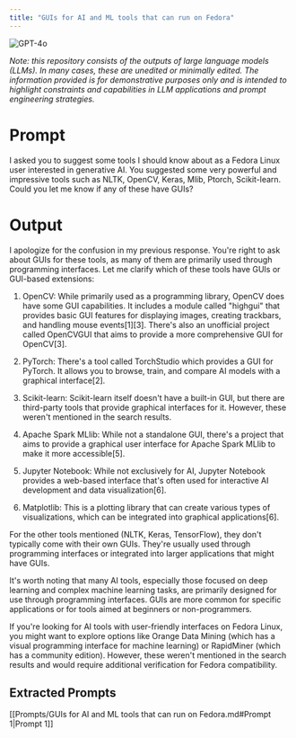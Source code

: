 ```yaml
---
title: "GUIs for AI and ML tools that can run on Fedora"
---
```

![GPT-4o](https://img.shields.io/badge/GPT--4o-3333FF?style=for-the-badge&logo=openai&logoColor=white)



*Note: this repository consists of the outputs of large language models (LLMs). In many cases, these are unedited or minimally edited. The information provided is for demonstrative purposes only and is intended to highlight constraints and capabilities in LLM applications and prompt engineering strategies.*


# Prompt

I asked you to suggest some tools I should know about as a Fedora Linux user interested in generative AI. You suggested some very powerful and impressive tools such as NLTK, OpenCV, Keras, Mlib, Ptorch, Scikit-learn. Could you let me know if any of these have GUIs?

# Output

I apologize for the confusion in my previous response. You're right to ask about GUIs for these tools, as many of them are primarily used through programming interfaces. Let me clarify which of these tools have GUIs or GUI-based extensions:

1. OpenCV: While primarily used as a programming library, OpenCV does have some GUI capabilities. It includes a module called "highgui" that provides basic GUI features for displaying images, creating trackbars, and handling mouse events[1][3]. There's also an unofficial project called OpenCVGUI that aims to provide a more comprehensive GUI for OpenCV[3].

2. PyTorch: There's a tool called TorchStudio which provides a GUI for PyTorch. It allows you to browse, train, and compare AI models with a graphical interface[2].

3. Scikit-learn: Scikit-learn itself doesn't have a built-in GUI, but there are third-party tools that provide graphical interfaces for it. However, these weren't mentioned in the search results.

4. Apache Spark MLlib: While not a standalone GUI, there's a project that aims to provide a graphical user interface for Apache Spark MLlib to make it more accessible[5].

5. Jupyter Notebook: While not exclusively for AI, Jupyter Notebook provides a web-based interface that's often used for interactive AI development and data visualization[6].

6. Matplotlib: This is a plotting library that can create various types of visualizations, which can be integrated into graphical applications[6].

For the other tools mentioned (NLTK, Keras, TensorFlow), they don't typically come with their own GUIs. They're usually used through programming interfaces or integrated into larger applications that might have GUIs.

It's worth noting that many AI tools, especially those focused on deep learning and complex machine learning tasks, are primarily designed for use through programming interfaces. GUIs are more common for specific applications or for tools aimed at beginners or non-programmers.

If you're looking for AI tools with user-friendly interfaces on Fedora Linux, you might want to explore options like Orange Data Mining (which has a visual programming interface for machine learning) or RapidMiner (which has a community edition). However, these weren't mentioned in the search results and would require additional verification for Fedora compatibility.

 




## Extracted Prompts
[[Prompts/GUIs for AI and ML tools that can run on Fedora.md#Prompt 1|Prompt 1]]
